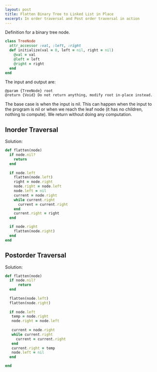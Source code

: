 ```yaml
---
layout: post
title: Flatten Binary Tree to Linked List in Place
excerpt: In order traversal and Post order traversal in action
---
```


Definition for a binary tree node. 

```ruby
class TreeNode
  attr_accessor :val, :left, :right
  def initialize(val = 0, left = nil, right = nil)
    @val = val
    @left = left
    @right = right
  end
end
```

The input and output are:

```
@param {TreeNode} root
@return {Void} Do not return anything, modify root in-place instead.
```

The base case is when the input is nil. This can happen when the input to the program is nil or when we reach the leaf node (it has no children, nothing to compute). We return without doing any computation.

## Inorder Traversal

Solution:

```ruby
def flatten(node)
  if node.nil?
    return
  end
   
  if node.left
    flatten(node.left)
    right = node.right
    node.right = node.left
    node.left = nil
    current = node.right
    while current.right
      current = current.right 
    end
    current.right = right
  end

  if node.right
    flatten(node.right) 
  end
end
```

## Postorder Traversal
 
Solution:

```ruby
def flatten(node)
  if node.nil?
      return
  end
  
  flatten(node.left)
  flatten(node.right)
  
  if node.left
   temp = node.right
   node.right = node.left
   
   current = node.right
   while current.right
     current = current.right
   end
   current.right = temp
   node.left = nil
  end

end
```
